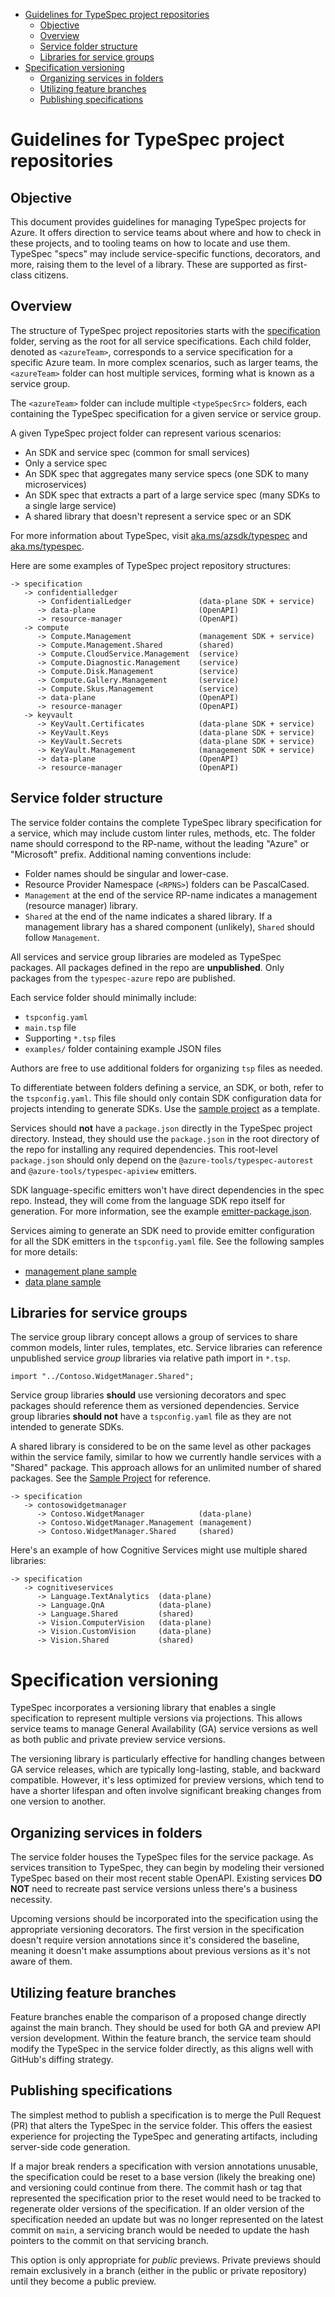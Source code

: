 - [Guidelines for TypeSpec project repositories](#guidelines-for-typespec-project-repositories)
  - [Objective](#objective)
  - [Overview](#overview)
  - [Service folder structure](#service-folder-structure)
  - [Libraries for service groups](#libraries-for-service-groups)
- [Specification versioning](#specification-versioning)
  - [Organizing services in folders](#organizing-services-in-folders)
  - [Utilizing feature branches](#utilizing-feature-branches)
  - [Publishing specifications](#publishing-specifications)

# Guidelines for TypeSpec project repositories

## Objective

This document provides guidelines for managing TypeSpec projects for Azure. It offers direction to service teams about where and how to check in these projects, and to tooling teams on how to locate and use them. TypeSpec "specs" may include service-specific functions, decorators, and more, raising them to the level of a library. These are supported as first-class citizens.

## Overview

The structure of TypeSpec project repositories starts with the [specification](https://aka.ms/azsdk/spec-dirs) folder, serving as the root for all service specifications. Each child folder, denoted as `<azureTeam>`, corresponds to a service specification for a specific Azure team. In more complex scenarios, such as larger teams, the `<azureTeam>` folder can host multiple services, forming what is known as a service group.

The `<azureTeam>` folder can include multiple `<typeSpecSrc>` folders, each containing the TypeSpec specification for a given service or service group.

A given TypeSpec project folder can represent various scenarios:

- An SDK and service spec (common for small services)
- Only a service spec
- An SDK spec that aggregates many service specs (one SDK to many microservices)
- An SDK spec that extracts a part of a large service spec (many SDKs to a single large service)
- A shared library that doesn't represent a service spec or an SDK

For more information about TypeSpec, visit [aka.ms/azsdk/typespec](aka.ms/azsdk/typespec) and [aka.ms/typespec](aka.ms/typespec).

Here are some examples of TypeSpec project repository structures:
```
-> specification
   -> confidentialledger
      -> ConfidentialLedger               (data-plane SDK + service)
      -> data-plane                       (OpenAPI)
      -> resource-manager                 (OpenAPI)
   -> compute
      -> Compute.Management               (management SDK + service)
      -> Compute.Management.Shared        (shared)
      -> Compute.CloudService.Management  (service)
      -> Compute.Diagnostic.Management    (service)
      -> Compute.Disk.Management          (service)
      -> Compute.Gallery.Management       (service)
      -> Compute.Skus.Management          (service)
      -> data-plane                       (OpenAPI)
      -> resource-manager                 (OpenAPI)
   -> keyvault
      -> KeyVault.Certificates            (data-plane SDK + service)
      -> KeyVault.Keys                    (data-plane SDK + service)
      -> KeyVault.Secrets                 (data-plane SDK + service)
      -> KeyVault.Management              (management SDK + service)
      -> data-plane                       (OpenAPI)
      -> resource-manager                 (OpenAPI)
```
## Service folder structure

The service folder contains the complete TypeSpec library specification for a service, which may include custom linter rules, methods, etc. The folder name should correspond to the RP-name, without the leading "Azure" or "Microsoft" prefix. Additional naming conventions include:

- Folder names should be singular and lower-case.
- Resource Provider Namespace (`<RPNS>`) folders can be PascalCased.
- `Management` at the end of the service RP-name indicates a management (resource manager) library.
- `Shared` at the end of the name indicates a shared library. If a management library has a shared component (unlikely), `Shared` should follow `Management`.

All services and service group libraries are modeled as TypeSpec packages. All packages defined in the repo are **unpublished**. Only packages from the `typespec-azure` repo are published.

Each service folder should minimally include:

- `tspconfig.yaml`
- `main.tsp` file
- Supporting `*.tsp` files
- `examples/` folder containing example JSON files

Authors are free to use additional folders for organizing `tsp` files as needed.

To differentiate between folders defining a service, an SDK, or both, refer to the `tspconfig.yaml`. This file should only contain SDK configuration data for projects intending to generate SDKs. Use the [sample project](https://github.com/Azure/azure-rest-api-specs/blob/main/specification/contosowidgetmanager/Contoso.WidgetManager/tspconfig.yaml) as a template.

Services should **not** have a `package.json` directly in the TypeSpec project directory. Instead, they should use the `package.json` in the root directory of the repo for installing any required dependencies. This root-level `package.json` should only depend on the `@azure-tools/typespec-autorest` and `@azure-tools/typespec-apiview` emitters.

SDK language-specific emitters won't have direct dependencies in the spec repo. Instead, they will come from the language SDK repo itself for generation. For more information, see the example [emitter-package.json](https://github.com/Azure/azure-sdk-for-net/blob/main/eng/emitter-package.json).

Services aiming to generate an SDK need to provide emitter configuration for all the SDK emitters in
 the `tspconfig.yaml` file. See the following samples for more details:

- [management plane sample](https://aka.ms/azsdk/tspconfig-sample-mpg)
- [data plane sample](https://aka.ms/azsdk/tspconfig-sample-dpg)

## Libraries for service groups

The service group library concept allows a group of services to share common models, linter rules, templates, etc. Service libraries can reference unpublished service _group_ libraries via relative path import in `*.tsp`.
```
import "../Contoso.WidgetManager.Shared";
```
Service group libraries **should** use versioning decorators and spec packages should reference them as versioned dependencies. Service group libraries **should not** have a `tspconfig.yaml` file as they are not intended to generate SDKs.

A shared library is considered to be on the same level as other packages within the service family, similar to how we currently handle services with a "Shared" package. This approach allows for an unlimited number of shared packages. See the [Sample Project](https://github.com/Azure/azure-rest-api-specs/blob/main/specification/contosowidgetmanager/Contoso.WidgetManager/tspconfig.yaml) for reference.

```
-> specification
   -> contosowidgetmanager
      -> Contoso.WidgetManager            (data-plane)
      -> Contoso.WidgetManager.Management (management)
      -> Contoso.WidgetManager.Shared     (shared)
```

Here's an example of how Cognitive Services might use multiple shared libraries:

```
-> specification
   -> cognitiveservices
      -> Language.TextAnalytics  (data-plane)
      -> Language.QnA            (data-plane)
      -> Language.Shared         (shared)
      -> Vision.ComputerVision   (data-plane)
      -> Vision.CustomVision     (data-plane)
      -> Vision.Shared           (shared)
```
# Specification versioning

TypeSpec incorporates a versioning library that enables a single specification to represent multiple versions via projections. This allows service teams to manage General Availability (GA) service versions as well as both public and private preview service versions. 

The versioning library is particularly effective for handling changes between GA service releases, which are typically long-lasting, stable, and backward compatible. However, it's less optimized for preview versions, which tend to have a shorter lifespan and often involve significant breaking changes from one version to another.

## Organizing services in folders

The service folder houses the TypeSpec files for the service package. As services transition to TypeSpec, they can begin by modeling their versioned TypeSpec based on their most recent stable OpenAPI. Existing services **DO NOT** need to recreate past service versions unless there's a business necessity. 

Upcoming versions should be incorporated into the specification using the appropriate versioning decorators. The first version in the specification doesn't require version annotations since it's considered the baseline, meaning it doesn't make assumptions about previous versions as it's not aware of them.

## Utilizing feature branches

Feature branches enable the comparison of a proposed change directly against the main branch. They should be used for both GA and preview API version development. Within the feature branch, the service team should modify the TypeSpec in the service folder directly, as this aligns well with GitHub's diffing strategy.

## Publishing specifications

The simplest method to publish a specification is to merge the Pull Request (PR) that alters the TypeSpec in the service folder. This offers the easiest experience for projecting the TypeSpec and generating artifacts, including server-side code generation.

If a major break renders a specification with version annotations unusable, the specification could be reset to a base version (likely the breaking one) and versioning could continue from there. The commit hash or tag that represented the specification prior to the reset would need to be tracked to regenerate older versions of the specification. If an older version of the specification needed an update but was no longer represented on the latest commit on `main`, a servicing branch would be needed to update the hash pointers to the commit on that servicing branch.

This option is only appropriate for _public_ previews. Private previews should remain exclusively in a branch (either in the public or private repository) until they become a public preview.
